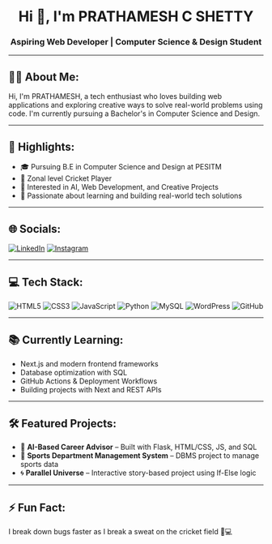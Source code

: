 <!-- README.md -->

<h1 align="center">Hi 👋, I'm PRATHAMESH C SHETTY</h1>
<h3 align="center">Aspiring Web Developer | Computer Science & Design Student</h3>

---

## 🧑‍💻 About Me:
Hi, I'm PRATHAMESH, a tech enthusiast who loves building web applications and exploring creative ways to solve real-world problems using code. I'm currently pursuing a Bachelor's in Computer Science and Design.

---

## 🌟 Highlights:
- 🎓 Pursuing B.E in Computer Science and Design at PESITM
- 🏏 Zonal level Cricket Player
- 🧠 Interested in AI, Web Development, and Creative Projects
- 🚀 Passionate about learning and building real-world tech solutions

---

## 🌐 Socials:
[![LinkedIn](https://img.shields.io/badge/LinkedIn-0077B5?style=for-the-badge&logo=linkedin&logoColor=white)]([https://linkedin.com/PRATHAMESH_C_SHETTY/](https://www.linkedin.com/in/prathamesha-c-shetty-4015572a9/))
[![Instagram](https://img.shields.io/badge/Instagram-E4405F?style=for-the-badge&logo=instagram&logoColor=white)]([https://instagram.com/PRATHAMESH_C_SHETTY/](https://www.instagram.com/PRATHAMESH_C_SHETTY/))

---

## 💻 Tech Stack:
![HTML5](https://img.shields.io/badge/HTML5-E34F26?style=for-the-badge&logo=html5&logoColor=white)
![CSS3](https://img.shields.io/badge/CSS3-1572B6?style=for-the-badge&logo=css3&logoColor=white)
![JavaScript](https://img.shields.io/badge/JavaScript-F7DF1E?style=for-the-badge&logo=javascript&logoColor=black)
![Python](https://img.shields.io/badge/Python-3776AB?style=for-the-badge&logo=python&logoColor=white)
![MySQL](https://img.shields.io/badge/MySQL-005C84?style=for-the-badge&logo=mysql&logoColor=white)
![WordPress](https://img.shields.io/badge/WordPress-21759B?style=for-the-badge&logo=wordpress&logoColor=white)
![GitHub](https://img.shields.io/badge/GitHub-100000?style=for-the-badge&logo=github&logoColor=white)

---

## 📚 Currently Learning:
- Next.js and modern frontend frameworks
- Database optimization with SQL
- GitHub Actions & Deployment Workflows
- Building projects with Next and REST APIs

---

## 🛠️ Featured Projects:
- 🎯 **AI-Based Career Advisor** – Built with Flask, HTML/CSS, JS, and SQL  
- 🏏 **Sports Department Management System** – DBMS project to manage sports data  
- 🌀 **Parallel Universe** – Interactive story-based project using If-Else logic

---

## ⚡ Fun Fact:
I break down bugs faster as I break a sweat on the cricket field 🏏💻

